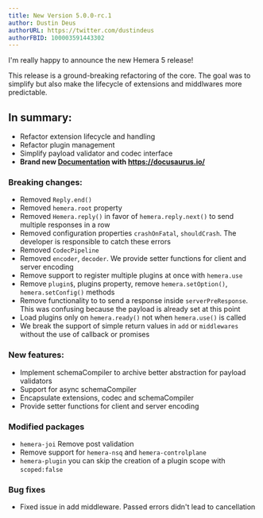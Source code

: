 ```yaml
---
title: New Version 5.0.0-rc.1
author: Dustin Deus
authorURL: https://twitter.com/dustindeus
authorFBID: 100003591443302
---
```


I'm really happy to announce the new Hemera 5 release!

This release is a ground-breaking refactoring of the core. The goal was to simplify but also make the lifecycle of extensions and middlwares more predictable.

## In summary:

* Refactor extension lifecycle and handling
* Refactor plugin management
* Simplify payload validator and codec interface
* **Brand new [Documentation](https://hemerajs.github.io/hemera/) with https://docusaurus.io/**

### Breaking changes:

* Removed `Reply.end()`
* Removed `hemera.root` property
* Removed `Hemera.reply()` in favor of `hemera.reply.next()` to send multiple responses in a row
* Removed configuration properties `crashOnFatal`, `shouldCrash`. The developer is responsible to catch these errors
* Removed `CodecPipeline`
* Removed `encoder`, `decoder`. We provide setter functions for client and server encoding
* Remove support to register multiple plugins at once with `hemera.use`
* Remove `plugin$`, plugins property, remove `hemera.setOption()`, `hemera.setConfig()` methods
* Remove functionality to to send a response inside `serverPreResponse`. This was confusing because the payload is already set at this point
* Load plugins only on `hemera.ready()` not when `hemera.use()` is called
* We break the support of simple return values in `add` or `middlewares` without the use of callback or promises

### New features:

* Implement schemaCompiler to archive better abstraction for payload validators
* Support for async schemaCompiler
* Encapsulate extensions, codec and schemaCompiler
* Provide setter functions for client and server encoding

### Modified packages

* `hemera-joi` Remove post validation
* Remove support for `hemera-nsq` and `hemera-controlplane`
* `hemera-plugin` you can skip the creation of a plugin scope with `scoped:false`

### Bug fixes

* Fixed issue in add middleware. Passed errors didn't lead to cancellation
